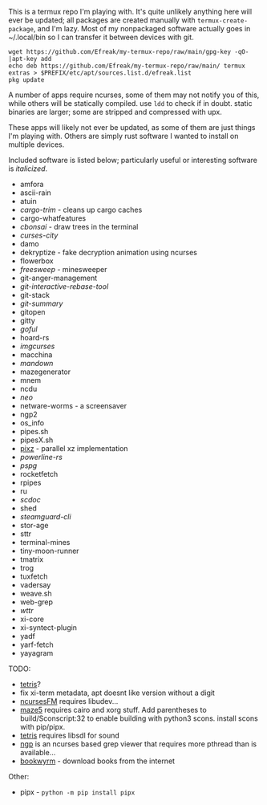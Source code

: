 This is a termux repo I'm playing with. It's quite unlikely anything here will ever be updated; all packages are created manually with `termux-create-package`, and I'm lazy. Most of my nonpackaged software actually goes in ~/.local/bin so I can transfer it between devices with git.

```
wget https://github.com/Efreak/my-termux-repo/raw/main/gpg-key -qO-|apt-key add
echo deb https://github.com/Efreak/my-termux-repo/raw/main/ termux extras > $PREFIX/etc/apt/sources.list.d/efreak.list
pkg update
```

A number of apps require ncurses, some of them may not notify you of this, while others will be statically compiled. use `ldd` to check if in doubt. static binaries are larger; some are stripped and compressed with upx.

These apps will likely not ever be updated, as some of them are just things I'm playing with. Others are simply rust software I wanted to install on multiple devices.

Included software is listed below; particularly useful or interesting software is *italicized*.

- amfora
- ascii-rain
- atuin
- *cargo-trim* - cleans up cargo caches
- cargo-whatfeatures
- *cbonsai* - draw trees in the terminal
- *curses-city*
- damo
- dekryptize - fake decryption animation using ncurses
- flowerbox
- *freesweep* - minesweeper
- git-anger-management
- *git-interactive-rebase-tool*
- git-stack
- *git-summary*
- gitopen
- gitty
- *goful*
- hoard-rs
- *imgcurses*
- macchina
- *mandown*
- mazegenerator
- mnem
- ncdu
- *neo*
- netware-worms - a screensaver
- ngp2
- os_info
- pipes.sh
- pipesX.sh
- [pixz](https://github.com/vasi/pixz/tree/1eb74e8ee812177f01b324af77e91d4c3aa4ef59) - parallel xz implementation
- *powerline-rs*
- *pspg*
- rocketfetch
- rpipes
- ru
- *scdoc*
- shed
- *steamguard-cli*
- stor-age
- sttr
- terminal-mines
- tiny-moon-runner
- tmatrix
- trog
- tuxfetch
- vadersay
- weave.sh
- web-grep
- *wttr*
- xi-core
- xi-syntect-plugin
- yadf
- yarf-fetch
- yayagram

TODO:

- [tetris](https://github.com/samtay/tetris)?
- fix xi-term metadata, apt doesnt like version without a digit
- [ncursesFM](https://github.com/FedeDP/ncursesFM) requires libudev...
- [maze5](http://www.fiveoclock.de/?page_id=81) requires cairo and xorg stuff. Add parentheses to build/Sconscript:32 to enable building with python3 scons. install scons with pip/pipx.
- [tetris](https://github.com/brenns10/tetris) requires libsdl for sound
- [ngp](https://github.com/jonathanklee/ngp) is an ncurses based grep viewer that requires more pthread than is available...
- [bookwyrm](https://github.com/tmplt/bookwyrm) - download books from the internet

Other:

- pipx - `python -m pip install pipx`
